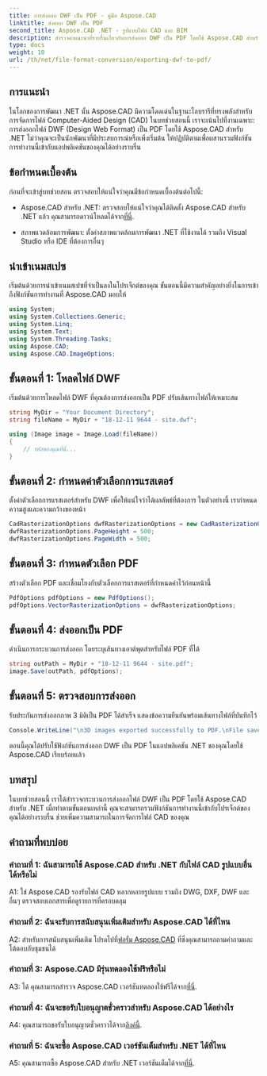 ```yaml
---
title: การส่งออก DWF เป็น PDF - คู่มือ Aspose.CAD
linktitle: ส่งออก DWF เป็น PDF
second_title: Aspose.CAD .NET - รูปแบบไฟล์ CAD และ BIM
description: สำรวจคำแนะนำที่ราบรื่นเกี่ยวกับการส่งออก DWF เป็น PDF โดยใช้ Aspose.CAD สำหรับ .NET ปรับปรุงความสามารถในการจัดการไฟล์ CAD ของคุณได้อย่างง่ายดาย
type: docs
weight: 10
url: /th/net/file-format-conversion/exporting-dwf-to-pdf/
---
```

## การแนะนำ

ในโลกของการพัฒนา .NET นั้น Aspose.CAD มีความโดดเด่นในฐานะไลบรารีที่ทรงพลังสำหรับการจัดการไฟล์ Computer-Aided Design (CAD) ในบทช่วยสอนนี้ เราจะเน้นไปที่งานเฉพาะ: การส่งออกไฟล์ DWF (Design Web Format) เป็น PDF โดยใช้ Aspose.CAD สำหรับ .NET ไม่ว่าคุณจะเป็นนักพัฒนาที่มีประสบการณ์หรือเพิ่งเริ่มต้น ให้ปฏิบัติตามเพื่อผสานรวมฟังก์ชันการทำงานนี้เข้ากับแอปพลิเคชันของคุณได้อย่างราบรื่น

## ข้อกำหนดเบื้องต้น

ก่อนที่จะเข้าสู่บทช่วยสอน ตรวจสอบให้แน่ใจว่าคุณมีข้อกำหนดเบื้องต้นต่อไปนี้:

-  Aspose.CAD สำหรับ .NET: ตรวจสอบให้แน่ใจว่าคุณได้ติดตั้ง Aspose.CAD สำหรับ .NET แล้ว คุณสามารถดาวน์โหลดได้จาก[ที่นี่](https://releases.aspose.com/cad/net/).

- สภาพแวดล้อมการพัฒนา: ตั้งค่าสภาพแวดล้อมการพัฒนา .NET ที่ใช้งานได้ รวมถึง Visual Studio หรือ IDE ที่ต้องการอื่นๆ

## นำเข้าเนมสเปซ

เริ่มต้นด้วยการนำเข้าเนมสเปซที่จำเป็นลงในโปรเจ็กต์ของคุณ ขั้นตอนนี้มีความสำคัญอย่างยิ่งในการเข้าถึงฟังก์ชันการทำงานที่ Aspose.CAD มอบให้

```csharp
using System;
using System.Collections.Generic;
using System.Linq;
using System.Text;
using System.Threading.Tasks;
using Aspose.CAD;
using Aspose.CAD.ImageOptions;
```

## ขั้นตอนที่ 1: โหลดไฟล์ DWF

เริ่มต้นด้วยการโหลดไฟล์ DWF ที่คุณต้องการส่งออกเป็น PDF ปรับเส้นทางไฟล์ให้เหมาะสม

```csharp
string MyDir = "Your Document Directory";
string fileName = MyDir + "18-12-11 9644 - site.dwf";

using (Image image = Image.Load(fileName))
{
    // รหัสของคุณที่นี่...
}
```

## ขั้นตอนที่ 2: กำหนดค่าตัวเลือกการแรสเตอร์

ตั้งค่าตัวเลือกการแรสเตอร์สำหรับ DWF เพื่อให้แน่ใจว่าได้ผลลัพธ์ที่ต้องการ ในตัวอย่างนี้ เรากำหนดความสูงและความกว้างของหน้า

```csharp
CadRasterizationOptions dwfRasterizationOptions = new CadRasterizationOptions();
dwfRasterizationOptions.PageHeight = 500;
dwfRasterizationOptions.PageWidth = 500;
```

## ขั้นตอนที่ 3: กำหนดตัวเลือก PDF

สร้างตัวเลือก PDF และเชื่อมโยงกับตัวเลือกการแรสเตอร์ที่กำหนดค่าไว้ก่อนหน้านี้

```csharp
PdfOptions pdfOptions = new PdfOptions();
pdfOptions.VectorRasterizationOptions = dwfRasterizationOptions;
```

## ขั้นตอนที่ 4: ส่งออกเป็น PDF

ดำเนินการกระบวนการส่งออก โดยระบุเส้นทางเอาต์พุตสำหรับไฟล์ PDF ที่ได้

```csharp
string outPath = MyDir + "18-12-11 9644 - site.pdf";
image.Save(outPath, pdfOptions);
```

## ขั้นตอนที่ 5: ตรวจสอบการส่งออก

รับประกันการส่งออกภาพ 3 มิติเป็น PDF ได้สำเร็จ แสดงข้อความยืนยันพร้อมเส้นทางไฟล์ที่บันทึกไว้

```csharp
Console.WriteLine("\n3D images exported successfully to PDF.\nFile saved at " + MyDir);
```

ตอนนี้คุณได้ปรับใช้ฟังก์ชันการส่งออก DWF เป็น PDF ในแอปพลิเคชัน .NET ของคุณโดยใช้ Aspose.CAD เรียบร้อยแล้ว

## บทสรุป

ในบทช่วยสอนนี้ เราได้สำรวจกระบวนการส่งออกไฟล์ DWF เป็น PDF โดยใช้ Aspose.CAD สำหรับ .NET เมื่อทำตามขั้นตอนเหล่านี้ คุณจะสามารถรวมฟังก์ชันการทำงานนี้เข้ากับโปรเจ็กต์ของคุณได้อย่างราบรื่น ช่วยเพิ่มความสามารถในการจัดการไฟล์ CAD ของคุณ

## คำถามที่พบบ่อย

### คำถามที่ 1: ฉันสามารถใช้ Aspose.CAD สำหรับ .NET กับไฟล์ CAD รูปแบบอื่นได้หรือไม่

A1: ใช่ Aspose.CAD รองรับไฟล์ CAD หลากหลายรูปแบบ รวมถึง DWG, DXF, DWF และอื่นๆ ตรวจสอบเอกสารเพื่อดูรายการที่ครอบคลุม

### คำถามที่ 2: ฉันจะรับการสนับสนุนเพิ่มเติมสำหรับ Aspose.CAD ได้ที่ไหน

 A2: สำหรับการสนับสนุนเพิ่มเติม โปรดไปที่[ฟอรั่ม Aspose.CAD](https://forum.aspose.com/c/cad/19) ที่ซึ่งคุณสามารถถามคำถามและโต้ตอบกับชุมชนได้

### คำถามที่ 3: Aspose.CAD มีรุ่นทดลองใช้ฟรีหรือไม่

 A3: ได้ คุณสามารถสำรวจ Aspose.CAD เวอร์ชันทดลองใช้ฟรีได้จาก[ที่นี่](https://releases.aspose.com/).

### คำถามที่ 4: ฉันจะขอรับใบอนุญาตชั่วคราวสำหรับ Aspose.CAD ได้อย่างไร

 A4: คุณสามารถขอรับใบอนุญาตชั่วคราวได้จาก[ลิงค์นี้](https://purchase.aspose.com/temporary-license/).

### คำถามที่ 5: ฉันจะซื้อ Aspose.CAD เวอร์ชันเต็มสำหรับ .NET ได้ที่ไหน

 A5: คุณสามารถซื้อ Aspose.CAD สำหรับ .NET เวอร์ชันเต็มได้จาก[ที่นี่](https://purchase.aspose.com/buy).